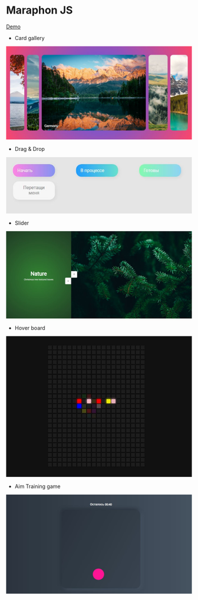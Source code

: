 # Maraphon JS

[Demo](https://victoria-rozhkova.github.io/marathonJS/)

* Card gallery

![preview](https://github.com/Victoria-Rozhkova/marathonJS/blob/preview/cardsGalleryPreview.JPG)

* Drag & Drop

![preview](https://github.com/Victoria-Rozhkova/marathonJS/blob/preview/dragAndDropPreview.JPG)

* Slider

![preview](https://github.com/Victoria-Rozhkova/marathonJS/blob/preview/sliderPreview.JPG)

* Hover board

![preview](https://github.com/Victoria-Rozhkova/marathonJS/blob/preview/hoverBoardPreview.JPG)

* Aim Training game

![preview](https://github.com/Victoria-Rozhkova/marathonJS/blob/preview/gamePreview.JPG)